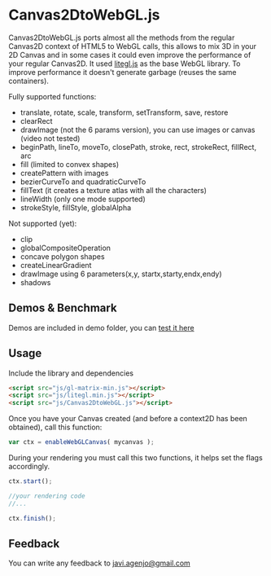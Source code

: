Canvas2DtoWebGL.js
==================

Canvas2DtoWebGL.js ports almost all the methods from the regular Canvas2D context of HTML5 to WebGL calls, this allows to mix 3D in your 2D Canvas and in some cases it could even improve the performance of your regular Canvas2D.
It used [litegl.js](https://github.com/jagenjo/litegl.js) as the base WebGL library.
To improve performance it doesn't generate garbage (reuses the same containers).

Fully supported functions:

 * translate, rotate, scale, transform, setTransform, save, restore
 * clearRect
 * drawImage (not the 6 params version), you can use images or canvas (video not tested)
 * beginPath, lineTo, moveTo, closePath, stroke, rect, strokeRect, fillRect, arc
 * fill (limited to convex shapes)
 * createPattern with images
 * bezierCurveTo and quadraticCurveTo
 * fillText (it creates a texture atlas with all the characters)
 * lineWidth (only one mode supported)
 * strokeStyle, fillStyle, globalAlpha

Not supported (yet):
 * clip
 * globalCompositeOperation
 * concave polygon shapes
 * createLinearGradient
 * drawImage using 6 parameters(x,y, startx,starty,endx,endy)
 * shadows

Demos & Benchmark
-----------------
Demos are included in demo folder, you can [test it here](http://tamats.com/projects/canvas2DtoWebGL/demo)

Usage
-----

Include the library and dependencies
```html
<script src="js/gl-matrix-min.js"></script>
<script src="js/litegl.min.js"></script>
<script src="js/Canvas2DtoWebGL.js"></script>
```

Once you have your Canvas created (and before a context2D has been obtained), call this function:
```js
var ctx = enableWebGLCanvas( mycanvas );
```

During your rendering you must call this two functions, it helps set the flags accordingly.
```js
ctx.start();

//your rendering code
//...

ctx.finish();
```

Feedback
--------

You can write any feedback to javi.agenjo@gmail.com
